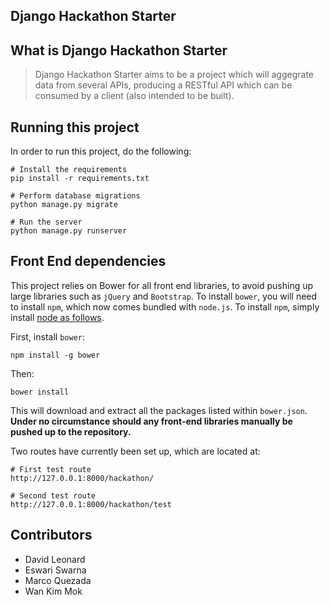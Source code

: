 Django Hackathon Starter
------------------------

## What is Django Hackathon Starter

> Django Hackathon Starter aims to be a project which will aggegrate data from several APIs, producing a RESTful API which can be consumed by a client (also intended to be built). 

## Running this project

In order to run this project, do the following:

    # Install the requirements
    pip install -r requirements.txt

    # Perform database migrations
    python manage.py migrate

    # Run the server
    python manage.py runserver

## Front End dependencies

This project relies on Bower for all front end libraries, to avoid pushing up large libraries such as `jQuery` and `Bootstrap`. To install `bower`, you will need to install `npm`, which now comes bundled with `node.js`. To install `npm`, simply install [node as follows](https://github.com/joyent/node/wiki/installing-node.js-via-package-manager). 

First, install `bower`:

    npm install -g bower

Then:

    bower install

This will download and extract all the packages listed within `bower.json`. **Under no circumstance should any front-end libraries manually be pushed up to the repository.**

Two routes have currently been set up, which are located at:

    # First test route
    http://127.0.0.1:8000/hackathon/

    # Second test route
    http://127.0.0.1:8000/hackathon/test

## Contributors

* David Leonard
* Eswari Swarna
* Marco Quezada 
* Wan Kim Mok
